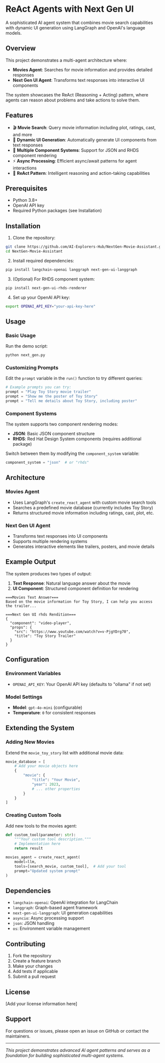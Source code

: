 # ReAct Agents with Next Gen UI

A sophisticated AI agent system that combines movie search capabilities with dynamic UI generation using LangGraph and OpenAI's language models.

## Overview

This project demonstrates a multi-agent architecture where:
- **Movies Agent**: Searches for movie information and provides detailed responses
- **Next Gen UI Agent**: Transforms text responses into interactive UI components

The system showcases the ReAct (Reasoning + Acting) pattern, where agents can reason about problems and take actions to solve them.

## Features

- 🎬 **Movie Search**: Query movie information including plot, ratings, cast, and more
- 🎨 **Dynamic UI Generation**: Automatically generate UI components from text responses
- 🔧 **Multiple Component Systems**: Support for JSON and RHDS component rendering
- ⚡ **Async Processing**: Efficient async/await patterns for agent interactions
- 🤖 **ReAct Pattern**: Intelligent reasoning and action-taking capabilities

## Prerequisites

- Python 3.8+
- OpenAI API key
- Required Python packages (see Installation)

## Installation

1. Clone the repository:
```bash
git clone https://github.com/AI-Explorers-Hub/NextGen-Movie-Assistant.git
cd NextGen-Movie-Assistant
```

2. Install required dependencies:
```bash
pip install langchain-openai langgraph next-gen-ui-langgraph
```

3. (Optional) For RHDS component system:
```bash
pip install next-gen-ui-rhds-renderer
```

4. Set up your OpenAI API key:
```bash
export OPENAI_API_KEY="your-api-key-here"
```

## Usage

### Basic Usage

Run the demo script:
```bash
python next_gen.py
```

### Customizing Prompts

Edit the `prompt` variable in the `run()` function to try different queries:

```python
# Example prompts you can try:
prompt = "Play Toy Story movie trailer"
prompt = "Show me the poster of Toy Story"
prompt = "Tell me details about Toy Story, including poster"
```

### Component Systems

The system supports two component rendering modes:

- **JSON**: Basic JSON component structure
- **RHDS**: Red Hat Design System components (requires additional package)

Switch between them by modifying the `component_system` variable:

```python
component_system = "json"  # or "rhds"
```

## Architecture

### Movies Agent
- Uses LangGraph's `create_react_agent` with custom movie search tools
- Searches a predefined movie database (currently includes Toy Story)
- Returns structured movie information including ratings, cast, plot, etc.

### Next Gen UI Agent
- Transforms text responses into UI components
- Supports multiple rendering systems
- Generates interactive elements like trailers, posters, and movie details

## Example Output

The system produces two types of output:

1. **Text Response**: Natural language answer about the movie
2. **UI Component**: Structured component definition for rendering

```
===Movies Text Answer===
Based on the movie information for Toy Story, I can help you access the trailer...

===Next Gen UI rhds Rendition===
{
  "component": "video-player",
  "props": {
    "src": "https://www.youtube.com/watch?v=v-PjgYDrg70",
    "title": "Toy Story Trailer"
  }
}
```

## Configuration

### Environment Variables
- `OPENAI_API_KEY`: Your OpenAI API key (defaults to "ollama" if not set)

### Model Settings
- **Model**: `gpt-4o-mini` (configurable)
- **Temperature**: `0` for consistent responses

## Extending the System

### Adding New Movies
Extend the `movie_toy_story` list with additional movie data:

```python
movie_database = [
    # Add your movie objects here
    {
        "movie": {
            "title": "Your Movie",
            "year": 2023,
            # ... other properties
        }
    }
]
```

### Creating Custom Tools
Add new tools to the movies agent:

```python
def custom_tool(parameter: str):
    """Your custom tool description."""
    # Implementation here
    return result

movies_agent = create_react_agent(
    model=llm,
    tools=[search_movie, custom_tool],  # Add your tool
    prompt="Updated system prompt"
)
```

## Dependencies

- `langchain-openai`: OpenAI integration for LangChain
- `langgraph`: Graph-based agent framework
- `next-gen-ui-langgraph`: UI generation capabilities
- `asyncio`: Async processing support
- `json`: JSON handling
- `os`: Environment variable management

## Contributing

1. Fork the repository
2. Create a feature branch
3. Make your changes
4. Add tests if applicable
5. Submit a pull request

## License

[Add your license information here]

## Support

For questions or issues, please open an issue on GitHub or contact the maintainers.

---

*This project demonstrates advanced AI agent patterns and serves as a foundation for building sophisticated multi-agent systems.*
